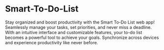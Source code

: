 # Smart-To-Do-List
Stay organized and boost productivity with the Smart To-Do List web app! Seamlessly manage your tasks, set priorities, and never miss a deadline. With an intuitive interface and customizable features, your to-do list becomes a powerful tool to achieve your goals. Synchronize across devices and experience productivity like never before.
